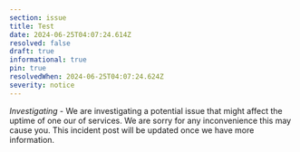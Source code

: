 ```yaml
---
section: issue
title: Test
date: 2024-06-25T04:07:24.614Z
resolved: false
draft: true
informational: true
pin: true
resolvedWhen: 2024-06-25T04:07:24.624Z
severity: notice
---
```

*Investigating* - We are investigating a potential issue that might affect the uptime of one our of services. We are sorry for any inconvenience this may cause you. This incident post will be updated once we have more information.